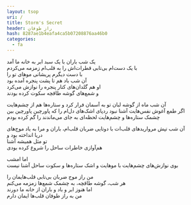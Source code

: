```yaml
---
layout: tsop
uri: /
title: Storm's Secret
header: راز طوفان
hash: 8287ae1b4eafa4ca5b07208876aa46b0
categories:
  - fa 
---
```


یک شب باران با یک سبد ابر به خانه ما آمد  
با یک دست‌ام بی‌تابی قطرات‌اش را به قلب‌ام زمزمه می‌کردم  
با دست دیگرم پریشانی موهای تو را  
آن شب باد هم تا پشت پنجره آمده بود  
او هم گلدان‌های کتار پنجره را نوازش می‌کرد  
و شمع‌های گوشه طاقچه سکوت کرده بودند  

آن شب ماه از گوشه لبان تو به آسمان فرار کرد و ستاره‌ها هم از چشم‌هایت  
اگر طمع آغوش نفس‌هایت آشنا نبود ردپای اشک‌های دل‌ام را که پاورچین پاورچین بین چشمک ستاره‌ها و چشم‌هایت لحظه‌ای به جای می‌ماندند را گم کرده بودم  

آن شب تپش مرواریدهای قلب‌ات با دوتایی ضربان قلب‌ام، باران و مرا به یاد موج‌های دریا انداخته بود و  
تو مثل همیشه آشنا  
هم‌آوازی خاطرات ساحل را شروع کرده بودی  

اما امشب  
بوی نوازش‌های چشم‌هایت با موهایت و اشک ستاره‌ها و سکوت ساحل آشنا نیست  

من راز موج ضربان بی‌تابی قلب‌هایمان را  
هر شب، گوشه طاقچه، به چشمک شمع‌ها زمزمه می‌کنم  
اما هنوز ابر و باد و باران از خانه ما دورند  
من به راز طوفان قلب‌ها ایمان دارم
